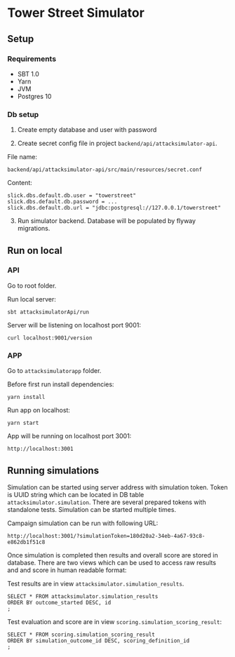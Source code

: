 # Tower Street Simulator

## Setup

### Requirements

* SBT 1.0
* Yarn
* JVM
* Postgres 10

### Db setup

1) Create empty database and user with password

2) Create secret config file in project `backend/api/attacksimulator-api`.

File name:
```
backend/api/attacksimulator-api/src/main/resources/secret.conf
```

Content:
```
slick.dbs.default.db.user = "towerstreet"
slick.dbs.default.db.password = ...
slick.dbs.default.db.url = "jdbc:postgresql://127.0.0.1/towerstreet"
```

3) Run simulator backend. Database will be populated by flyway migrations.

## Run on local

### API

Go to root folder.

Run local server:
```
sbt attacksimulatorApi/run
```

Server will be listening on localhost port 9001:
```
curl localhost:9001/version
```

### APP

Go to `attacksimulatorapp` folder.

Before first run install dependencies:
```
yarn install
```

Run app on localhost:
```
yarn start
```

App will be running on localhost port 3001:
```
http://localhost:3001
```

## Running simulations

Simulation can be started using server address with simulation token. Token is
UUID string which can be located in DB table `attacksimulator.simulation`. There 
are several prepared tokens with standalone tests. Simulation can be started 
multiple times.

Campaign simulation can be run with following URL:
```
http://localhost:3001/?simulationToken=180d20a2-34eb-4a67-93c8-e862db1f51c8
```

Once simulation is completed then results and overall score are stored in database.
There are two views which can be used to access raw results and and score in human 
readable format:

Test results are in view `attacksimulator.simulation_results`.

```
SELECT * FROM attacksimulator.simulation_results
ORDER BY outcome_started DESC, id
;
```

Test evaluation and score are in view `scoring.simulation_scoring_result`:

```
SELECT * FROM scoring.simulation_scoring_result
ORDER BY simulation_outcome_id DESC, scoring_definition_id
;
```


